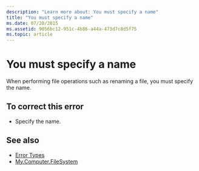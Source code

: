 ```yaml
---
description: "Learn more about: You must specify a name"
title: "You must specify a name"
ms.date: 07/20/2015
ms.assetid: 9056bc12-951c-4b86-a44a-473d7c8d5f75
ms.topic: article
---
```

# You must specify a name

When performing file operations such as renaming a file, you must specify the name.  
  
## To correct this error  
  
- Specify the name.  
  
## See also

- [Error Types](../programming-guide/language-features/error-types.md)
- [My.Computer.FileSystem](xref:Microsoft.VisualBasic.FileIO.FileSystem)
